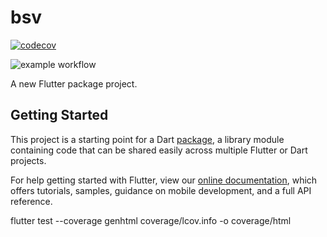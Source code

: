 # bsv

[![codecov](https://codecov.io/gh/Dhuliang/flutter-bsv/branch/master/graph/badge.svg?token=78D2HL935Z)](https://codecov.io/gh/Dhuliang/flutter-bsv)

![example workflow](https://github.com/Dhuliang/flutter-bsv/actions/workflows/main.yml/badge.svg)

A new Flutter package project.

## Getting Started

This project is a starting point for a Dart
[package](https://flutter.dev/developing-packages/),
a library module containing code that can be shared easily across
multiple Flutter or Dart projects.

For help getting started with Flutter, view our 
[online documentation](https://flutter.dev/docs), which offers tutorials, 
samples, guidance on mobile development, and a full API reference.

flutter test --coverage
genhtml coverage/lcov.info -o coverage/html
